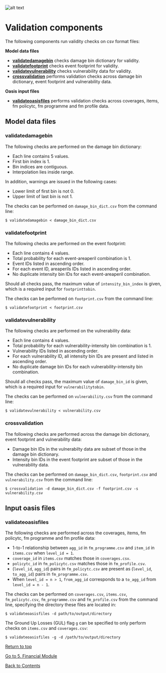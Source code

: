 ![alt text](../img/banner.jpg "banner")
# Validation components <a id="validationcomponents"></a>

The following components run validity checks on csv format files:

**Model data files**
* **[validatedamagebin](#validatedamagebin)** checks damage bin dictionary for validity.
* **[validatefootprint](#validatefootprint)** checks event footprint for validity.
* **[validatevulnerability](#validatevulnerability)** checks vulnerability data for validity.
* **[crossvalidation](#crossvalidation)** performs validation checks across damage bin dictionary, event footprint and vulnerability data.

**Oasis input files**
* **[validateoasisfiles](#validateoasisfiles)** performs validation checks across coverages, items, fm policytc, fm programme and fm profile data.

## Model data files

<a id="validatedamagebin"></a>
### validatedamagebin
The following checks are performed on the damage bin dictionary:

* Each line contains 5 values.
* First bin index is 1.
* Bin indices are contiguous.
* Interpolation lies inside range.

In addition, warnings are issued in the following cases:

* Lower limit of first bin is not 0.
* Upper limit of last bin is not 1.

The checks can be performed on `damage_bin_dict.csv` from the command line:

```
$ validatedamagebin < damage_bin_dict.csv
```

<a id="validatefootprint"></a>
### validatefootprint
The following checks are performed on the event footprint:

* Each line contains 4 values.
* Total probability for each event-areaperil combination is 1.
* Event IDs listed in ascending order.
* For each event ID, areaperils IDs listed in ascending order.
* No duplicate intensity bin IDs for each event-areaperil combination.

Should all checks pass, the maximum value of `intensity_bin_index` is given, which is a required input for `footprinttobin`.

The checks can be performed on `footprint.csv` from the command line:

```
$ validatefootprint < footprint.csv
```

<a id="validatevulnerability"></a>
### validatevulnerability
The following checks are performed on the vulnerability data:

* Each line contains 4 values.
* Total probability for each vulnerability-intensity bin combination is 1.
* Vulnerability IDs listed in ascending order.
* For each vulnerability ID, all intensity bin IDs are present and listed in ascending order.
* No duplicate damage bin IDs for each vulnerability-intensity bin combination.

Should all checks pass, the maximum value of `damage_bin_id` is given, which is a required input for `vulnerabilitytobin`.

The checks can be performed on `vulnerability.csv` from the command line:

```
$ validatevulnerability < vulnerability.csv
```

<a id="crossvalidation"></a>
### crossvalidation
The following checks are performed across the damage bin dictionary, event footprint and vulnerability data:

* Damage bin IDs in the vulnerabilty data are subset of those in the damage bin dictionary.
* Intensity bin IDs in the event footprint are subset of those in the vulnerability data.

The checks can be performed on `damage_bin_dict.csv`, `footprint.csv` and `vulnerability.csv` from the command line:

```
$ crossvalidation -d damage_bin_dict.csv -f footprint.csv -s vulnerability.csv
```

## Input oasis files

<a id="validateoasisfiles"></a>
### validateoasisfiles
The following checks are performed across the coverages, items, fm policytc, fm programme and fm profile data:

* 1-to-1 relationship between `agg_id` in `fm_programme.csv` and `item_id` in `items.csv` when `level_id = 1`.
* `coverage_id` in `items.csv` matches those in `coverages.csv`.
* `policytc_id` in `fm_policytc.csv` matches those in `fm_profile.csv`.
* (`level_id`, `agg_id`) pairs in `fm_policytc.csv` are present as (`level_id`, `to_agg_id`) pairs in `fm_programme.csv`.
* When `level_id = n > 1`, `from_agg_id` corresponds to a `to_agg_id` from `level_id = n - 1`.

The checks can be performed on `coverages.csv`, `items.csv`, `fm_policytc.csv`, `fm_programme.csv` and `fm_profile.csv` from the command line, specifying the directory these files are located in:

```
$ validateoasisfiles -d path/to/output/directory
```

The Ground Up Losses (GUL) flag `g` can be specified to only perform checks on `items.csv` and `coverages.csv`:

```
$ validateoasisfiles -g -d /path/to/output/directory
```

[Return to top](#validationcomponents)

[Go to 5. Financial Module](FinancialModule.md)

[Back to Contents](Contents.md)
